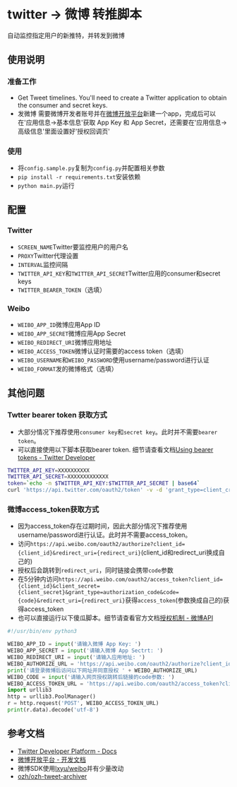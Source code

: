 # twitter -> 微博 转推脚本

自动监控指定用户的新推特，并转发到微博

## 使用说明

### 准备工作

- Get Tweet timelines. You'll need to create a Twitter application to obtain the consumer and secret keys.
- 发微博 需要微博开发者账号并在[微博开放平台](http://open.weibo.com/developers)新建一个app，完成后可以在'应用信息->基本信息'获取 App Key 和 App Secret，还需要在'应用信息->高级信息'里面设置好'授权回调页'

### 使用

- 将`config.sample.py`复制为`config.py`并配置相关参数
- `pip install -r requirements.txt`安装依赖
- `python main.py`运行

## 配置

### Twitter

- `SCREEN_NAME`Twitter要监控用户的用户名
- `PROXY`Twitter代理设置
- `INTERVAL`监控间隔
- `TWITTER_API_KEY`和`TWITTER_API_SECRET`Twitter应用的consumer和secret keys
- `TWITTER_BEARER_TOKEN`（选填）

### Weibo

- `WEIBO_APP_ID`微博应用App ID
- `WEIBO_APP_SECRET`微博应用App Secret
- `WEIBO_REDIRECT_URI`微博应用地址
- `WEIBO_ACCESS_TOKEN`微博认证时需要的access token（选填）
- `WEIBO_USERNAME`和`WEIBO_PASSWORD`使用username/password进行认证
- `WEIBO_FORMAT`发的微博格式（选填）

## 其他问题

### Twtter bearer token 获取方式

- 大部分情况下推荐使用`consumer key`和`secret key`。此时并不需要`bearer token`。
- 可以直接使用以下脚本获取bearer token. 细节请查看文档[Using bearer tokens - Twitter Developer](https://developer.twitter.com/en/docs/basics/authentication/guides/bearer-tokens)
```bash
TWITTER_API_KEY=XXXXXXXXXX
TWITTER_API_SECRET=XXXXXXXXXXXXX
token=`echo -n $TWITTER_API_KEY:$TWITTER_API_SECRET | base64`
curl 'https://api.twitter.com/oauth2/token' -v -d 'grant_type=client_credentials' -H "Authorization: Basic $token"
```

### 微博access_token获取方式

- 因为access_token存在过期时间，因此大部分情况下推荐使用username/password进行认证。此时并不需要access_token。
- 访问`https://api.weibo.com/oauth2/authorize?client_id={client_id}&redirect_uri={redirect_uri}`(client_id和redirect_uri换成自己的)
- 授权后会跳转到`redirect_uri`，同时链接会携带`code`参数
- 在5分钟内访问`https://api.weibo.com/oauth2/access_token?client_id={client_id}&client_secret={client_secret}&grant_type=authorization_code&code={code}&redirect_uri={redirect_uri}`获得`access_token`(参数换成自己的)获得access_token
- 也可以直接运行以下傻瓜脚本。细节请查看官方文档[授权机制 - 微博API](http://open.weibo.com/wiki/%E6%8E%88%E6%9D%83%E6%9C%BA%E5%88%B6%E8%AF%B4%E6%98%8E)
```python
#!/usr/bin/env python3

WEIBO_APP_ID = input('请输入微博 App Key: ')
WEIBO_APP_SECRET = input('请输入微博 App Sectrt: ')
WEIBO_REDIRECT_URI = input('请输入应用地址: ')
WEIBO_AUTHORIZE_URL = 'https://api.weibo.com/oauth2/authorize?client_id={client_id}&redirect_uri={redirect_uri}'.format(client_id=WEIBO_APP_ID, redirect_uri=WEIBO_REDIRECT_URI)
print('请登录微博后访问以下网址并同意授权 ' + WEIBO_AUTHORIZE_URL)
WEIBO_CODE = input('请输入网页授权跳转后链接的code参数: ')
WEIBO_ACCESS_TOKEN_URL = 'https://api.weibo.com/oauth2/access_token?client_id={client_id}&client_secret={client_secret}&grant_type={grant_type}&code={code}&redirect_uri={redirect_uri}'.format(client_id=WEIBO_APP_ID, client_secret=WEIBO_APP_SECRET, grant_type='authorization_code', code=WEIBO_CODE, redirect_uri=WEIBO_REDIRECT_URI)
import urllib3
http = urllib3.PoolManager()
r = http.request('POST', WEIBO_ACCESS_TOKEN_URL)
print(r.data).decode('utf-8')
```

## 参考文档

- [Twitter Developer Platform - Docs](https://developer.twitter.com/en/docs)
- [微博开放平台 - 开发文档](http://open.weibo.com/wiki)
- 微博SDK使用[lxyu/weibo](https://github.com/lxyu/weibo)并有少量改动
- [ozh/ozh-tweet-archiver](https://github.com/ozh/ozh-tweet-archiver)
